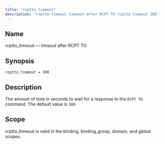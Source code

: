 ```yaml
---
title: "rcptto_timeout"
description: "rcptto timeout timeout after RCPT TO rcptto timeout 300 The amount of time in seconds to wait for a response to the RCPT TO command The default value is 300 rcptto timeout is valid in the binding binding group domain and global scopes..."
---
```


<a name="conf.ref.rcptto_timeout"></a> 
## Name

rcptto_timeout — timeout after RCPT TO

## Synopsis

`rcptto_timeout = 300`

<a name="idp25813408"></a> 
## Description

The amount of time in seconds to wait for a response to the `RCPT TO` command. The default value is `300`.

<a name="idp25816176"></a> 
## Scope

rcptto_timeout is valid in the binding, binding_group, domain, and global scopes.
